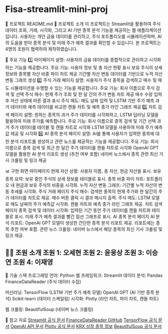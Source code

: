 # Fisa-streamlit-mini-proj


📘 프로젝트 README.md
📝 프로젝트 소개
이 프로젝트는 Streamlit을 활용하여 주식 데이터 조회, 거래, 시각화, 그리고 AI 기반 종목 분석 기능을 제공하는 웹 애플리케이션입니다. 사용자는 개인 금융 데이터를 관리하고, 주식 포트폴리오를 시뮬레이션하며, AI의 도움을 받아 종목 분석 및 미래 주가 예측 결과를 확인할 수 있습니다. 본 프로젝트는 4명의 조원이 협력하여 제작하였습니다.

📂 주요 기능
1️⃣ 마이페이지
설명: 사용자의 금융 데이터를 종합적으로 관리하고 시각화하는 기능을 제공합니다.
주요 기능:
사용자 정보 및 총 자산 현황 표시
보유 주식의 상세 정보와 종목별 자산 비중 파이 차트 제공
기간별 자산 변동 데이터를 기반으로 누적 자산 변동 그래프 생성
2️⃣ 주식 거래 페이지
설명: 사용자가 주식 종목을 검색하고 매수 및 매도 시뮬레이션을 수행할 수 있는 기능을 제공합니다.
주요 기능:
회사 이름으로 주식 검색 및 선택
주식 매수:
현재 주가 조회 및 한 달 간의 주가 변동 차트 제공
매수 수량 입력 후 자산 상태에 따른 결과 표시
주식 매도:
매도 날짜 입력 및 LSTM 기반 주가 예측
과거 데이터와 예측 데이터를 비교한 캔들 차트 및 예측 종가 라인 그래프 제공
3️⃣ 차트 검색 페이지
설명: 원하는 종목의 과거 주가 데이터를 시각화하고, LSTM 딥러닝 모델을 활용하여 미래 주가를 예측합니다.
주요 기능:
회사 이름으로 종목 검색 및 기간 선택
과거 주가 데이터를 테이블 및 캔들 차트로 시각화
LSTM 모델을 사용하여 미래 주가 예측값 제공 및 시각화
4️⃣ AI 종목 분석 페이지
설명: AI를 통해 사용자가 입력한 종목에 대한 분석 리포트를 생성하고 관련 뉴스를 제공하는 기능을 제공합니다.
주요 기능:
회사 이름으로 종목 검색 및 최근 한 달간 주가 데이터를 캔들 차트로 시각화
OpenAI GPT 모델을 활용한 AI 분석 리포트 생성 (추천 여부 포함)
네이버 뉴스에서 종목 관련 최신 기사 크롤링 및 링크 제공


📊 구현 화면
마이페이지
현재 자산 상황: 사용자 이름, 총 자산, 현금 자산을 표시.
보유 종목 요약: 보유 중인 주식의 상세 정보를 테이블로 표시.
종목 비중 파이 차트: 포트폴리오 내 현금과 보유 주식의 비중을 시각화.
누적 자산 변동 그래프: 기간별 누적 자산의 변동 추세를 시각화.
주식 거래 페이지
주식 매수:
검색한 종목의 현재 주가와 한 달간의 주가 데이터를 차트로 제공.
매수 버튼 클릭 시 결과 메시지 출력.
주식 매도:
LSTM 모델로 매도 날짜의 주가 예측값 시각화.
캔들 차트와 예측 종가 라인 그래프 제공.
차트 검색 페이지
종목 검색 및 데이터 시각화:
입력된 기간 동안 주가 데이터를 캔들 차트와 테이블로 표시.
미래 주가 예측 결과를 빨간 점선 그래프로 표시.
AI 종목 분석 페이지
AI 분석 리포트:
OpenAI GPT 모델이 생성한 간단한 종목 분석 리포트 제공.
리포트에는 종목 추천 여부 포함.
관련 뉴스 크롤링:
네이버 뉴스에서 해당 종목의 최신 기사 크롤링 및 링크 제공.

👩‍💻 조원 소개
조원 1: 오세현
조원 2: 윤웅상
조원 3: 이승연
조원 4: 이재영
---------------------------------------------
📜 기술 스택
프로그래밍 언어: Python
웹 프레임워크: Streamlit
데이터 분석:
Pandas
FinanceDataReader (주식 데이터 수집)

머신러닝:
TensorFlow (LSTM 기반 주가 예측 모델)
OpenAI GPT (AI 기반 종목 분석)
Scikit-learn (데이터 스케일링)
시각화:
Plotly (라인 차트, 파이 차트, 캔들 차트)

웹 크롤링:
BeautifulSoup (네이버 뉴스 크롤링)

📌 참고 자료
[Streamlit 공식 문서](https://docs.streamlit.io/)
[FinanceDataReader GitHub](https://github.com/FinanceData/FinanceDataReader)
[TensorFlow 공식 문서](https://www.tensorflow.org/?hl=ko)
[OpenAI API 문서](https://platform.openai.com/docs/overview)
[Plotly 공식 문서](https://plotly.com/python/)
[KRX 상장 종목 정보](https://kind.krx.co.kr/main.do?method=loadInitPage&scrnmode=1)
[BeautifulSoup 공식 문서](https://www.crummy.com/software/BeautifulSoup/bs4/doc/)

